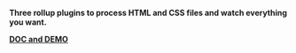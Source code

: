 **Three rollup plugins to process HTML and CSS files and watch everything you want.**


[__DOC and DEMO__](https://amstramgram75.github.io/Amstramgram-Rollup-Plugins/)